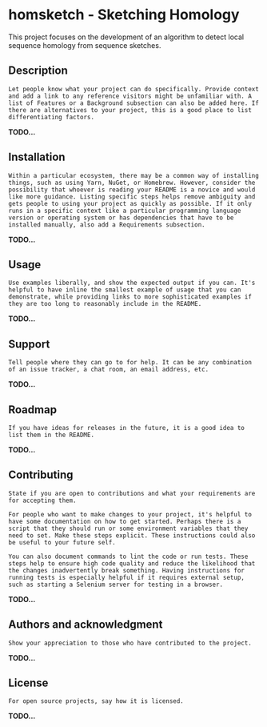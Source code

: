 # homsketch - Sketching Homology

This project focuses on the development of an algorithm to detect local sequence homology from sequence sketches.

## Description

``
Let people know what your project can do specifically. Provide context and add a link to any reference visitors might be unfamiliar with. A list of Features or a Background subsection can also be added here. If there are alternatives to your project, this is a good place to list differentiating factors.
``

**TODO...**

## Installation

``
Within a particular ecosystem, there may be a common way of installing things, such as using Yarn, NuGet, or Homebrew. However, consider the possibility that whoever is reading your README is a novice and would like more guidance. Listing specific steps helps remove ambiguity and gets people to using your project as quickly as possible. If it only runs in a specific context like a particular programming language version or operating system or has dependencies that have to be installed manually, also add a Requirements subsection.
``

**TODO...**

## Usage

``
Use examples liberally, and show the expected output if you can. It's helpful to have inline the smallest example of usage that you can demonstrate, while providing links to more sophisticated examples if they are too long to reasonably include in the README.
``

**TODO...**

## Support

``
Tell people where they can go to for help. It can be any combination of an issue tracker, a chat room, an email address, etc.
``

**TODO...**

## Roadmap

``
If you have ideas for releases in the future, it is a good idea to list them in the README.
``

**TODO...**

## Contributing

``
State if you are open to contributions and what your requirements are for accepting them.
``

``
For people who want to make changes to your project, it's helpful to have some documentation on how to get started. Perhaps there is a script that they should run or some environment variables that they need to set. Make these steps explicit. These instructions could also be useful to your future self.
``

``
You can also document commands to lint the code or run tests. These steps help to ensure high code quality and reduce the likelihood that the changes inadvertently break something. Having instructions for running tests is especially helpful if it requires external setup, such as starting a Selenium server for testing in a browser.
``

**TODO...**

## Authors and acknowledgment

``
Show your appreciation to those who have contributed to the project.
``

**TODO...**

## License

``
For open source projects, say how it is licensed.
``

**TODO...**
